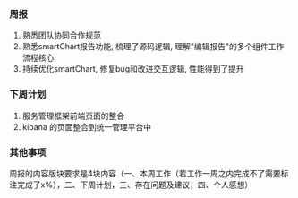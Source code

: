 ### 周报

1. 熟悉团队协同合作规范
2. 熟悉smartChart报告功能, 梳理了源码逻辑, 理解"编辑报告"的多个组件工作流程核心
3. 持续优化smartChart, 修复bug和改进交互逻辑, 性能得到了提升



### 下周计划

1. 服务管理框架前端页面的整合
2. kibana 的页面整合到统一管理平台中

### 其他事项



周报的内容版块要求是4块内容（一、本周工作（若工作一周之内完成不了需要标注完成了x%），二、下周计划，三、存在问题及建议，四、个人感想）